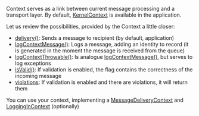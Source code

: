 Context serves as a link between current message processing and a transport layer. By default, [KernelContext](https://github.com/mmasiukevich/service-bus/blob/master/src/Application/KernelContext.php) is available in the application.

Let us review the possibilities, provided by the Context a little closer:

- [delivery()](https://github.com/mmasiukevich/service-bus/blob/master/src/Application/KernelContext.php#L128): Sends a message to recipient (by default, application)
- [logContextMessage()](https://github.com/mmasiukevich/service-bus/blob/master/src/Application/KernelContext.php#L140): Logs a message, adding an identity to record (it is generated in the moment the message is received from the queue)
- [logContextThrowable()](https://github.com/mmasiukevich/service-bus/blob/master/src/Application/KernelContext.php#L150): Is analogue [logContextMessage()](https://github.com/mmasiukevich/service-bus/blob/master/src/Application/KernelContext.php#L140), but serves to log exceptions
- [isValid()](https://github.com/mmasiukevich/service-bus/blob/master/src/Application/KernelContext.php#L103): If validation is enabled, the flag contains the correctness of the incoming message
- [violations](https://github.com/mmasiukevich/service-bus/blob/master/src/Application/KernelContext.php#L118): If validation is enabled and there are violations, it will return them

You can use your context, implementing a [MessageDeliveryContext](https://github.com/mmasiukevich/service-bus/blob/master/src/Common/ExecutionContext/MessageDeliveryContext.php) and [LoggingInContext](https://github.com/mmasiukevich/service-bus/blob/master/src/Common/ExecutionContext/LoggingInContext.php) (optionally)
